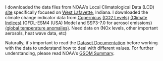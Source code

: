 I downloaded the data files from NOAA's Local Climatological Data (LCD) [site](https://www.ncei.noaa.gov/cdo-web/datatools/lcd) specifically focused on [West Lafayette](https://www.ncei.noaa.gov/cdo-web/datasets/LCD/stations/WBAN:14835/detail), Indiana. I downloaded the climate change indicator data from [Copernicus](https://cds.climate.copernicus.eu/cdsapp#!/search?type=dataset) [(CO2 Levels)](https://cds.climate.copernicus.eu/cdsapp#!/dataset/satellite-carbon-dioxide?tab=overview) [(Climate Indices)](https://cds.climate.copernicus.eu/cdsapp#!/dataset/sis-extreme-indices-cmip6?tab=overview) (GFDL-ESM4 (USA) Model and SSP3-7.0 for aerosol emissions) [(global temperature anomalies)](https://cds.climate.copernicus.eu/cdsapp#!/dataset/seasonal-postprocessed-single-levels?tab=overview). Need data on (NOx levels, other important aerosols, heat wave data, etc)

Naturally, it's important to read the [Dataset Documentation](https://www.ncei.noaa.gov/pub/data/cdo/documentation/LCD_documentation.pdf) before working with the data to understand how to deal with different values. For further understanding, please read NOAA's [GSOM Summary](https://www.ncei.noaa.gov/pub/data/cdo/documentation/GSOM_documentation.pdf).